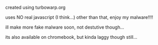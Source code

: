 created using turbowarp.org

uses NO real javascript (I think...)
other than that, enjoy my malware!!!! 

ill make more fake malware soon, not destutive though...

its also available on chromebook, but kinda laggy though still...
